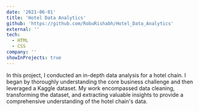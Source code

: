 ```yaml
---
date: '2021-06-01'
title: 'Hotel Data Analytics'
github: 'https://github.com/RobuRishabh/Hotel_Data_Analytics'
external: ''
tech:
  - HTML
  - CSS
company: ''
showInProjects: true
---
```


In this project, I conducted an in-depth data analysis for a hotel chain. I began by thoroughly understanding the core business challenge and then leveraged a Kaggle dataset. My work encompassed data cleaning, transforming the dataset, and extracting valuable insights to provide a comprehensive understanding of the hotel chain's data.
